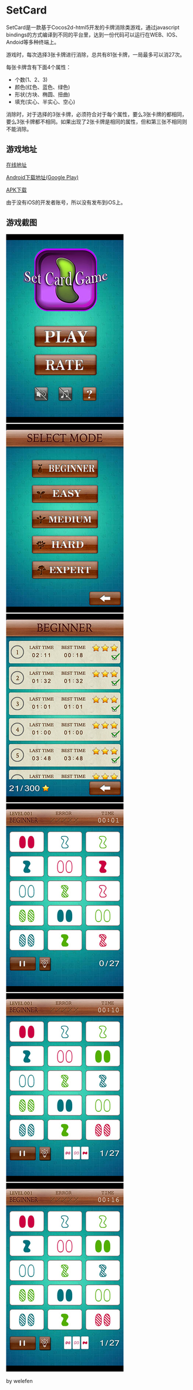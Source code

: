 SetCard
=======
SetCard是一款基于Cocos2d-html5开发的卡牌消除类游戏，通过javascript bindings的方式编译到不同的平台里，达到一份代码可以运行在WEB、IOS、Andoid等多种终端上。

游戏时，每次选择3张卡牌进行消除，总共有81张卡牌，一局最多可以消27次。

每张卡牌含有下面4个属性：

* 个数(1、2、3)
* 颜色(红色、蓝色、绿色)
* 形状(方块、椭圆、扭曲)
* 填充(实心、半实心、空心)

消除时，对于选择的3张卡牌，必须符合对于每个属性，要么3张卡牌的都相同，要么3张卡牌都不相同。如果出现了2张卡牌是相同的属性，但和第三张不相同则不能消除。

## 游戏地址

[在线地址](http://set.ueapp.com)

[Android下载地址(Google Play)](https://play.google.com/store/apps/details?id=com.weizoo.SetCard)

[APK下载](/welefen/SetCard/blob/master/proj.android/bin/SetCard.apk?raw=true)

由于没有iOS的开发者账号，所以没有发布到iOS上。

## 游戏截图


![set card](screenshot/1.jpg) &nbsp;
![set card](screenshot/2.jpg) &nbsp;
![set card](screenshot/3.jpg) &nbsp;
![set card](screenshot/4.jpg) &nbsp;
![set card](screenshot/5.jpg) &nbsp;
![set card](screenshot/6.jpg) &nbsp;


by welefen

